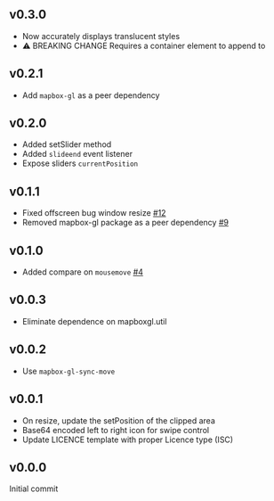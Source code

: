 v0.3.0
---

- Now accurately displays translucent styles
- :warning: BREAKING CHANGE Requires a container element to append to

v0.2.1
---

- Add `mapbox-gl` as a peer dependency

v0.2.0
---

- Added setSlider method
- Added `slideend` event listener
- Expose sliders `currentPosition`

v0.1.1
---

- Fixed offscreen bug window resize [#12](https://github.com/mapbox/mapbox-gl-compare/issues/12)
- Removed mapbox-gl package as a peer dependency [#9](https://github.com/mapbox/mapbox-gl-compare/issues/9)

v0.1.0
---

- Added compare on `mousemove` [#4](https://github.com/mapbox/mapbox-gl-compare/issues/4)

v0.0.3
---

- Eliminate dependence on mapboxgl.util

v0.0.2
---

- Use `mapbox-gl-sync-move`

v0.0.1
---

- On resize, update the setPosition of the clipped area
- Base64 encoded left to right icon for swipe control
- Update LICENCE template with proper Licence type (ISC)

v0.0.0
---

Initial commit

